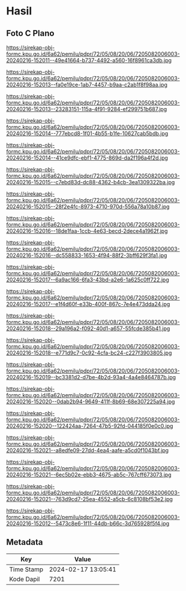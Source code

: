 # Hasil

## Foto C Plano

https://sirekap-obj-formc.kpu.go.id/6a62/pemilu/pdpr/72/05/08/20/06/7205082006003-20240216-152011--49e41664-b737-4492-a560-16f8961ca3db.jpg

https://sirekap-obj-formc.kpu.go.id/6a62/pemilu/pdpr/72/05/08/20/06/7205082006003-20240216-152013--fa0e19ce-1ab7-4457-b9aa-c2ab1f8f98aa.jpg

https://sirekap-obj-formc.kpu.go.id/6a62/pemilu/pdpr/72/05/08/20/06/7205082006003-20240216-152013--23283151-115a-4f91-9284-ef299751b687.jpg

https://sirekap-obj-formc.kpu.go.id/6a62/pemilu/pdpr/72/05/08/20/06/7205082006003-20240216-152014--777ebcd8-1f01-4b55-b1fe-10627cab5bdb.jpg

https://sirekap-obj-formc.kpu.go.id/6a62/pemilu/pdpr/72/05/08/20/06/7205082006003-20240216-152014--41ce9dfc-ebf1-4775-869d-da2f196a4f2d.jpg

https://sirekap-obj-formc.kpu.go.id/6a62/pemilu/pdpr/72/05/08/20/06/7205082006003-20240216-152015--c7ebd83d-dc88-4362-b4cb-3ea1309322ba.jpg

https://sirekap-obj-formc.kpu.go.id/6a62/pemilu/pdpr/72/05/08/20/06/7205082006003-20240216-152015--28f2e4fc-8973-4710-970d-556a78a10b87.jpg

https://sirekap-obj-formc.kpu.go.id/6a62/pemilu/pdpr/72/05/08/20/06/7205082006003-20240216-152016--18de1faa-1ccb-4e63-becd-2dece4a1962f.jpg

https://sirekap-obj-formc.kpu.go.id/6a62/pemilu/pdpr/72/05/08/20/06/7205082006003-20240216-152016--dc558833-1653-4f94-88f2-3bff629f3fa1.jpg

https://sirekap-obj-formc.kpu.go.id/6a62/pemilu/pdpr/72/05/08/20/06/7205082006003-20240216-152017--6a9ac166-6fa3-43bd-a2e6-1a625c0ff722.jpg

https://sirekap-obj-formc.kpu.go.id/6a62/pemilu/pdpr/72/05/08/20/06/7205082006003-20240216-152017--e1f4d60f-e33b-400f-867c-7e4e473dda24.jpg

https://sirekap-obj-formc.kpu.go.id/6a62/pemilu/pdpr/72/05/08/20/06/7205082006003-20240216-152018--29a196a2-f092-40d1-a657-55fcde385b41.jpg

https://sirekap-obj-formc.kpu.go.id/6a62/pemilu/pdpr/72/05/08/20/06/7205082006003-20240216-152018--e771d9c7-0c92-4cfa-bc24-c227f3903805.jpg

https://sirekap-obj-formc.kpu.go.id/6a62/pemilu/pdpr/72/05/08/20/06/7205082006003-20240216-152019--bc3381d2-d7be-4b2d-93a4-4a4e8464787b.jpg

https://sirekap-obj-formc.kpu.go.id/6a62/pemilu/pdpr/72/05/08/20/06/7205082006003-20240216-152020--0dab2b94-9649-411f-8b69-68e307225a94.jpg

https://sirekap-obj-formc.kpu.go.id/6a62/pemilu/pdpr/72/05/08/20/06/7205082006003-20240216-152020--122424aa-7264-47b5-92fd-044185f0e0c0.jpg

https://sirekap-obj-formc.kpu.go.id/6a62/pemilu/pdpr/72/05/08/20/06/7205082006003-20240216-152021--a8edfe09-27dd-4ea4-aafe-a5cd0f1043bf.jpg

https://sirekap-obj-formc.kpu.go.id/6a62/pemilu/pdpr/72/05/08/20/06/7205082006003-20240216-152021--6ec5b02e-ebb3-4675-ab5c-767cff673073.jpg

https://sirekap-obj-formc.kpu.go.id/6a62/pemilu/pdpr/72/05/08/20/06/7205082006003-20240216-152021--763d9cd7-25ea-4552-a5cb-6c8108bf53e2.jpg

https://sirekap-obj-formc.kpu.go.id/6a62/pemilu/pdpr/72/05/08/20/06/7205082006003-20240216-152012--5473c8e6-1f11-44db-b66c-3d765928f5f4.jpg


## Metadata

| Key        | Value               |
| ---------- | ------------------- |
| Time Stamp | 2024-02-17 13:05:41 |
| Kode Dapil | 7201                |



